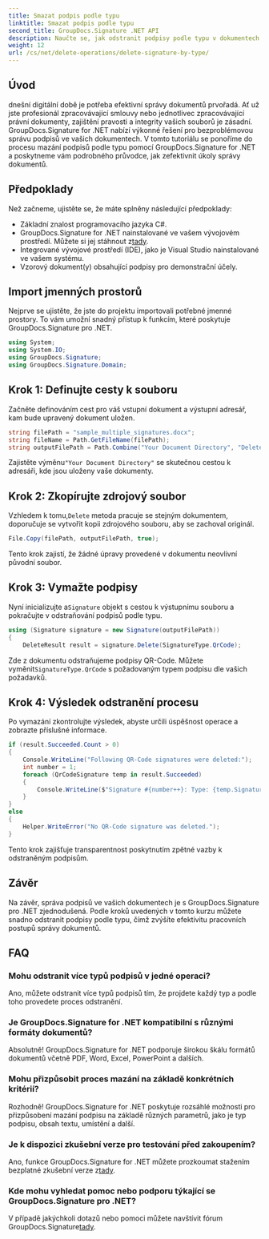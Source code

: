 ```yaml
---
title: Smazat podpis podle typu
linktitle: Smazat podpis podle typu
second_title: GroupDocs.Signature .NET API
description: Naučte se, jak odstranit podpisy podle typu v dokumentech .NET bez námahy pomocí GroupDocs.Signature, což zvyšuje efektivitu správy dokumentů.
weight: 12
url: /cs/net/delete-operations/delete-signature-by-type/
---
```

## Úvod
dnešní digitální době je potřeba efektivní správy dokumentů prvořadá. Ať už jste profesionál zpracovávající smlouvy nebo jednotlivec zpracovávající právní dokumenty, zajištění pravosti a integrity vašich souborů je zásadní. GroupDocs.Signature for .NET nabízí výkonné řešení pro bezproblémovou správu podpisů ve vašich dokumentech. V tomto tutoriálu se ponoříme do procesu mazání podpisů podle typu pomocí GroupDocs.Signature for .NET a poskytneme vám podrobného průvodce, jak zefektivnit úkoly správy dokumentů.
## Předpoklady
Než začneme, ujistěte se, že máte splněny následující předpoklady:
- Základní znalost programovacího jazyka C#.
-  GroupDocs.Signature for .NET nainstalované ve vašem vývojovém prostředí. Můžete si jej stáhnout z[tady](https://releases.groupdocs.com/signature/net/).
- Integrované vývojové prostředí (IDE), jako je Visual Studio nainstalované ve vašem systému.
- Vzorový dokument(y) obsahující podpisy pro demonstrační účely.
## Import jmenných prostorů
Nejprve se ujistěte, že jste do projektu importovali potřebné jmenné prostory. To vám umožní snadný přístup k funkcím, které poskytuje GroupDocs.Signature pro .NET.
```csharp
using System;
using System.IO;
using GroupDocs.Signature;
using GroupDocs.Signature.Domain;
```
## Krok 1: Definujte cesty k souboru
Začněte definováním cest pro váš vstupní dokument a výstupní adresář, kam bude upravený dokument uložen.
```csharp
string filePath = "sample_multiple_signatures.docx";
string fileName = Path.GetFileName(filePath);
string outputFilePath = Path.Combine("Your Document Directory", "DeleteBySignatureType", fileName);
```
 Zajistěte výměnu`"Your Document Directory"` se skutečnou cestou k adresáři, kde jsou uloženy vaše dokumenty.
## Krok 2: Zkopírujte zdrojový soubor
 Vzhledem k tomu,`Delete` metoda pracuje se stejným dokumentem, doporučuje se vytvořit kopii zdrojového souboru, aby se zachoval originál.
```csharp
File.Copy(filePath, outputFilePath, true);
```
Tento krok zajistí, že žádné úpravy provedené v dokumentu neovlivní původní soubor.
## Krok 3: Vymažte podpisy
 Nyní inicializujte a`Signature` objekt s cestou k výstupnímu souboru a pokračujte v odstraňování podpisů podle typu.
```csharp
using (Signature signature = new Signature(outputFilePath))
{
    DeleteResult result = signature.Delete(SignatureType.QrCode);
```
 Zde z dokumentu odstraňujeme podpisy QR-Code. Můžete vyměnit`SignatureType.QrCode` s požadovaným typem podpisu dle vašich požadavků.
## Krok 4: Výsledek odstranění procesu
Po vymazání zkontrolujte výsledek, abyste určili úspěšnost operace a zobrazte příslušné informace.
```csharp
if (result.Succeeded.Count > 0)
{
    Console.WriteLine("Following QR-Code signatures were deleted:");
    int number = 1;
    foreach (QrCodeSignature temp in result.Succeeded)
    {
        Console.WriteLine($"Signature #{number++}: Type: {temp.SignatureType} Id:{temp.SignatureId}, Text: {temp.Text}");
    }
}
else
{
    Helper.WriteError("No QR-Code signature was deleted.");
}
```
Tento krok zajišťuje transparentnost poskytnutím zpětné vazby k odstraněným podpisům.

## Závěr
Na závěr, správa podpisů ve vašich dokumentech je s GroupDocs.Signature pro .NET zjednodušená. Podle kroků uvedených v tomto kurzu můžete snadno odstranit podpisy podle typu, čímž zvýšíte efektivitu pracovních postupů správy dokumentů.
## FAQ
### Mohu odstranit více typů podpisů v jedné operaci?
Ano, můžete odstranit více typů podpisů tím, že projdete každý typ a podle toho provedete proces odstranění.
### Je GroupDocs.Signature for .NET kompatibilní s různými formáty dokumentů?
Absolutně! GroupDocs.Signature for .NET podporuje širokou škálu formátů dokumentů včetně PDF, Word, Excel, PowerPoint a dalších.
### Mohu přizpůsobit proces mazání na základě konkrétních kritérií?
Rozhodně! GroupDocs.Signature for .NET poskytuje rozsáhlé možnosti pro přizpůsobení mazání podpisu na základě různých parametrů, jako je typ podpisu, obsah textu, umístění a další.
### Je k dispozici zkušební verze pro testování před zakoupením?
 Ano, funkce GroupDocs.Signature for .NET můžete prozkoumat stažením bezplatné zkušební verze z[tady](https://releases.groupdocs.com/).
### Kde mohu vyhledat pomoc nebo podporu týkající se GroupDocs.Signature pro .NET?
 V případě jakýchkoli dotazů nebo pomoci můžete navštívit fórum GroupDocs.Signature[tady](https://forum.groupdocs.com/c/signature/13).
